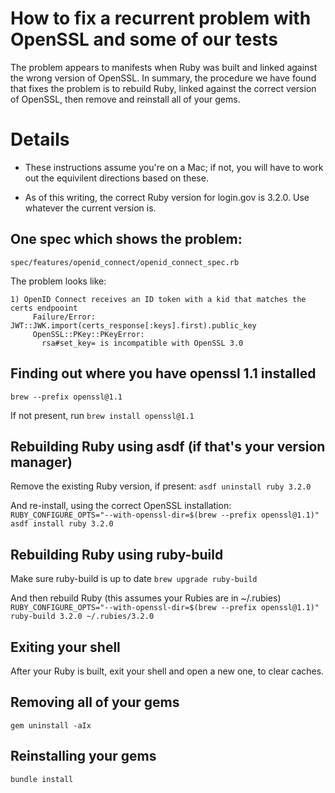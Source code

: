 # How to fix a recurrent problem with OpenSSL and some of our tests
The problem appears to manifests when Ruby was built and linked against
the wrong version of OpenSSL. In summary, the procedure we have found
that fixes the problem is to rebuild Ruby, linked against the correct
version of OpenSSL, then remove and reinstall all of your gems.

# Details
- These instructions assume you're on a Mac; if not, you will have to
  work out the equivilent directions based on these.

- As of this writing, the correct Ruby version for login.gov is 3.2.0.
  Use whatever the current version is.

## One spec which shows the problem:

`spec/features/openid_connect/openid_connect_spec.rb`

The problem looks like:
```
1) OpenID Connect receives an ID token with a kid that matches the certs endpooint
     Failure/Error: JWT::JWK.import(certs_response[:keys].first).public_key
     OpenSSL::PKey::PKeyError:
       rsa#set_key= is incompatible with OpenSSL 3.0
```

## Finding out where you have openssl 1.1 installed

`brew --prefix openssl@1.1`

If not present, run `brew install openssl@1.1`

## Rebuilding Ruby using asdf (if that's your version manager)

Remove the existing Ruby version, if present:
`asdf uninstall ruby 3.2.0`

And re-install, using the correct OpenSSL installation:
`RUBY_CONFIGURE_OPTS="--with-openssl-dir=$(brew --prefix openssl@1.1)" asdf install ruby 3.2.0`

## Rebuilding Ruby using ruby-build

Make sure ruby-build is up to date
`brew upgrade ruby-build`

And then rebuild Ruby (this assumes your Rubies are in ~/.rubies)
`RUBY_CONFIGURE_OPTS="--with-openssl-dir=$(brew --prefix openssl@1.1)" ruby-build 3.2.0 ~/.rubies/3.2.0`

## Exiting your shell
After your Ruby is built, exit your shell and open a new one, to clear caches.

## Removing all of your gems

`gem uninstall -aIx`

## Reinstalling your gems

`bundle install`
